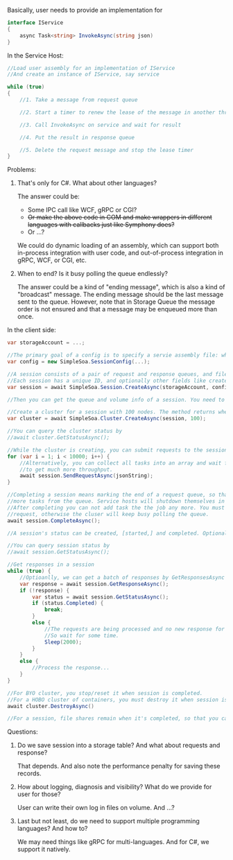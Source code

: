 Basically, user needs to provide an implementation for

```cs
interface IService
{
    async Task<string> InvokeAsync(string json)
}
```

In the Service Host:

```cs
//Load user assembly for an implementation of IService
//And create an instance of IService, say service

while (true)
{
    //1. Take a message from request queue

    //2. Start a timer to renew the lease of the message in another thread, periodically

    //3. Call InvokeAsync on service and wait for result

    //4. Put the result in response queue

    //5. Delete the request message and stop the lease timer
}
```

Problems:

1. That's only for C#. What about other languages?

   The answer could be:

     * Some IPC call like WCF, gRPC or CGI?
     * ~~Or make the above code in COM and make wrappers in different languages with callbacks just like Symphony does?~~
     * Or ...?

   We could do dynamic loading of an assembly, which can support both in-process integration with user code, and out-of-process integration in gRPC, WCF, or CGI, etc.

2. When to end? Is it busy polling the queue endlessly?

   The answer could be a kind of "ending message", which is also a kind of "broadcast" message. The ending message should be the last message sent to the queue. However, note that in Storage Queue the message order is not ensured and that a message may be enqueued more than once.


In the client side:

```cs
var storageAccount = ...;

//The primary goal of a config is to specify a servie assembly file: where to get it and where to put it on a service host. A config also specifies data volumes and where to mount them on a service host.
var config = new SimpleSoa.SessionConfig(...);

//A session consists of a pair of request and response queues, and file shares in a storage account.
//Each session has a unique ID, and optionally other fields like created_at, started_at, completed_at, etc..
var session = await SimpleSoa.Session.CreateAsync(storageAccount, config);

//Then you can get the queue and volume info of a session. You need to provide them to service hosts for your BYO cluster. For a HOBO cluster, do it like the following.

//Create a cluster for a session with 100 nodes. The method returns when cluster provisioning begins.
var cluster = await SimpleSoa.Cluster.CreateAsync(session, 100);

//You can query the cluster status by
//await cluster.GetStatusAsync();

//While the cluster is creating, you can submit requests to the session now!
for (var i = 1; i < 10000; i++) {
    //Alternatively, you can collect all tasks into an array and wait for them all at once
    //to get much more throughput.
    await session.SendRequestAsync(jsonString);
}

//Completing a session means marking the end of a request queue, so that service hosts won't try to get
//more tasks from the queue. Service hosts will shutdown themselves in the end.
//After completing you can not add task the the job any more. You must call CompleteAsync when no more
//request, otherwise the cluser will keep busy polling the queue.
await session.CompleteAsync();

//A session's status can be created, [started,] and completed. Optionally it can include numbers of pending requests and responses, and time stamps like created_at, [started_at] and completed_at.

//You can query session status by
//await session.GetStatusAsync();

//Get responses in a session
while (true) {
    //Optioanlly, we can get a batch of responses by GetResponsesAsync
    var response = await session.GetResponseAsync();
    if (!response) {
        var status = await session.GetStatusAsync();
        if (status.Completed) {
            break;
        }
        else {
            //The requests are being processed and no new response for now.
            //So wait for some time.
            Sleep(2000);
        }
    }
    else {
        //Process the response...
    }
}

//For BYO cluster, you stop/reset it when session is completed.
//For a HOBO cluster of containers, you must destroy it when session is completed.
await cluster.DestroyAsync()

//For a session, file shares remain when it's completed, so that you can check log files or output data in them.
```

Questions:

1. Do we save session into a storage table? And what about requests and response?

   That depends. And also note the performance penalty for saving these records.

2. How about logging, diagnosis and visibility? What do we provide for user for those?

   User can write their own log in files on volume. And ...?

3. Last but not least, do we need to support multiple programming languages? And how to?

   We may need things like gRPC for multi-languages. And for C#, we support it natively.

